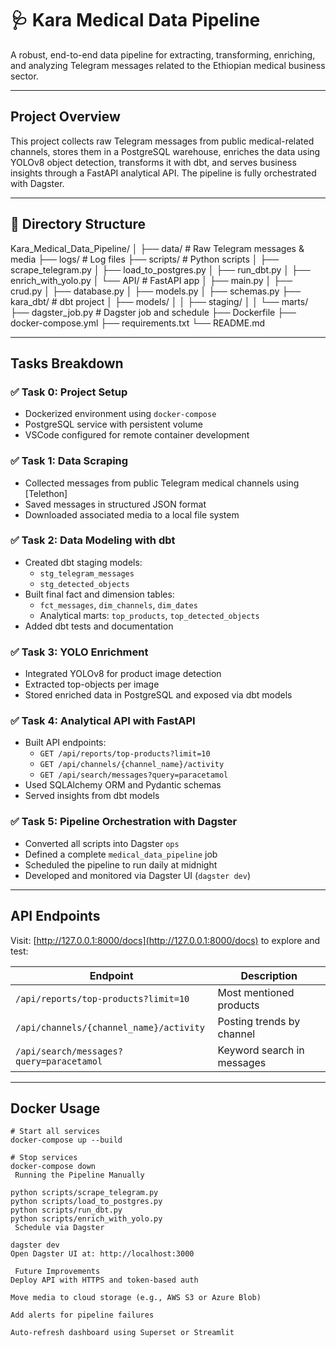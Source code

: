 # 🩺 Kara Medical Data Pipeline

A robust, end-to-end data pipeline for extracting, transforming, enriching, and analyzing Telegram messages related to the Ethiopian medical business sector.

---

##  Project Overview

This project collects raw Telegram messages from public medical-related channels, stores them in a PostgreSQL warehouse, enriches the data using YOLOv8 object detection, transforms it with dbt, and serves business insights through a FastAPI analytical API. The pipeline is fully orchestrated with Dagster.

---

## 📂 Directory Structure

Kara_Medical_Data_Pipeline/
│
├── data/ # Raw Telegram messages & media
├── logs/ # Log files
├── scripts/ # Python scripts
│ ├── scrape_telegram.py
│ ├── load_to_postgres.py
│ ├── run_dbt.py
│ ├── enrich_with_yolo.py
│ └── API/ # FastAPI app
│ ├── main.py
│ ├── crud.py
│ ├── database.py
│ ├── models.py
│ ├── schemas.py
├── kara_dbt/ # dbt project
│ ├── models/
│ │ ├── staging/
│ │ └── marts/
├── dagster_job.py # Dagster job and schedule
├── Dockerfile
├── docker-compose.yml
├── requirements.txt
└── README.md



---

##  Tasks Breakdown

### ✅ Task 0: Project Setup

* Dockerized environment using `docker-compose`
* PostgreSQL service with persistent volume
* VSCode configured for remote container development

### ✅ Task 1: Data Scraping

* Collected messages from public Telegram medical channels using [Telethon]
* Saved messages in structured JSON format
* Downloaded associated media to a local file system

### ✅ Task 2: Data Modeling with dbt

* Created dbt staging models:
  * `stg_telegram_messages`
  * `stg_detected_objects`
* Built final fact and dimension tables:
  * `fct_messages`, `dim_channels`, `dim_dates`
  * Analytical marts: `top_products`, `top_detected_objects`
* Added dbt tests and documentation

### ✅ Task 3: YOLO Enrichment

* Integrated YOLOv8 for product image detection
* Extracted top-objects per image
* Stored enriched data in PostgreSQL and exposed via dbt models

### ✅ Task 4: Analytical API with FastAPI

* Built API endpoints:
  * `GET /api/reports/top-products?limit=10`
  * `GET /api/channels/{channel_name}/activity`
  * `GET /api/search/messages?query=paracetamol`
* Used SQLAlchemy ORM and Pydantic schemas
* Served insights from dbt models

### ✅ Task 5: Pipeline Orchestration with Dagster

* Converted all scripts into Dagster `ops`
* Defined a complete `medical_data_pipeline` job
* Scheduled the pipeline to run daily at midnight
* Developed and monitored via Dagster UI (`dagster dev`)

---

##  API Endpoints

Visit: [http://127.0.0.1:8000/docs](http://127.0.0.1:8000/docs) to explore and test:

| Endpoint | Description |
|----------|-------------|
| `/api/reports/top-products?limit=10` | Most mentioned products |
| `/api/channels/{channel_name}/activity` | Posting trends by channel |
| `/api/search/messages?query=paracetamol` | Keyword search in messages |

---

##  Docker Usage

```
# Start all services
docker-compose up --build

# Stop services
docker-compose down
 Running the Pipeline Manually

python scripts/scrape_telegram.py
python scripts/load_to_postgres.py
python scripts/run_dbt.py
python scripts/enrich_with_yolo.py
 Schedule via Dagster

dagster dev
Open Dagster UI at: http://localhost:3000

 Future Improvements
Deploy API with HTTPS and token-based auth

Move media to cloud storage (e.g., AWS S3 or Azure Blob)

Add alerts for pipeline failures

Auto-refresh dashboard using Superset or Streamlit

